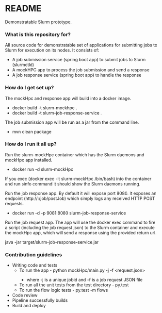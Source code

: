 # README #

Demonstratable Slurm prototype. 

### What is this repository for? ###

All source code for demonstratable set of applications for submitting jobs to Slurm for execution on its nodes. It consists of:
* A job submission service (spring boot app) to submit jobs to Slurm (slurmctld)
* A mockHPC app to process the job submission and send a response
* A job response service (spring boot app) to handle the response

### How do I get set up? ###

The mockHpc and response app will build into a docker image.

* docker build -t slurm-mockhpc .
* docker build -t slurm-job-response-service .

The job submission app will be run as a jar from the command line.

* mvn clean package

### How do I run it all up? ###

Run the slurm-mockHpc container which has the Slurm daemons and mockHpc app installed.

* docker run -d slurm-mockHpc

If you exec (docker exec -it slurm-mockHpc /bin/bash) into the container and run sinfo command it should show the Slurm daemons running.

Run the job response app. By default it will expose port 8080. It exposes an endpoint (http://<url>:<port>/job/postJob) which simply logs any received HTTP POST requests.

* docker run -d -p 9081:8080 slurm-job-response-service

Run the job request app. The app will use the docker exec command to fire a script (including the job request json) to the Slurm container and execute the mockHpc app, which will send a response using the provided return url.  

java -jar target/slurm-job-response-service.jar 

### Contribution guidelines ###

* Writing code and tests
    * To run the app - python mockHpc/main.py -j <jobid> -f <request.json>
        * where -j is a unique jobid and -f is a job request JSON file 
    * To run all the unit tests from the test directory - py.test
    * To run the flow logic tests - py.test -m flows
* Code review
* Pipeline successfully builds
* Build and deploy

